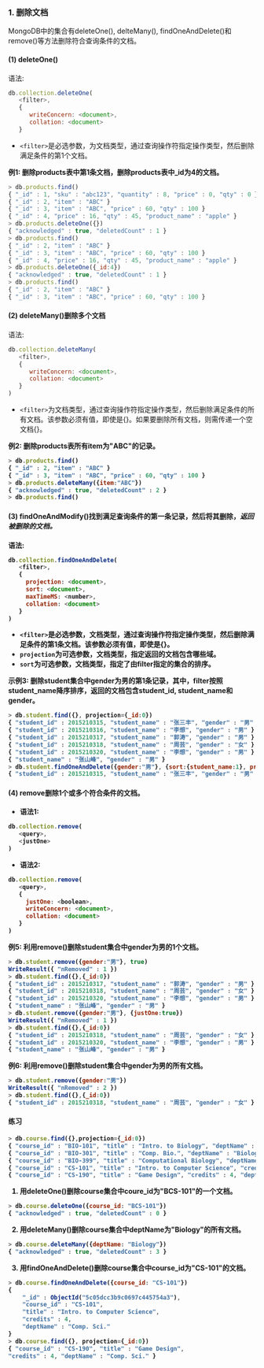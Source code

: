 ### 1. 删除文档

MongoDB中的集合有deleteOne(), delteMany(), findOneAndDelete()和remove()等方法删除符合查询条件的文档。

#### (1) deleteOne()

语法:
```javascript
db.collection.deleteOne(
   <filter>,
   {
      writeConcern: <document>,
      collation: <document>
   }
```
- `<filter>`是必选参数，为文档类型，通过查询操作符指定操作类型，然后删除满足条件的第1个文档。

<b> 例1: 删除products表中第1条文档，删除products表中_id为4的文档。 </b>
```javascript
> db.products.find()
{ "_id" : 1, "sku" : "abc123", "quantity" : 8, "price" : 0, "qty" : 0 }
{ "_id" : 2, "item" : "ABC" }
{ "_id" : 3, "item" : "ABC", "price" : 60, "qty" : 100 }
{ "_id" : 4, "price" : 16, "qty" : 45, "product_name" : "apple" }
> db.products.deleteOne({})
{ "acknowledged" : true, "deletedCount" : 1 }
> db.products.find()
{ "_id" : 2, "item" : "ABC" }
{ "_id" : 3, "item" : "ABC", "price" : 60, "qty" : 100 }
{ "_id" : 4, "price" : 16, "qty" : 45, "product_name" : "apple" }
> db.products.deleteOne({_id:4})
{ "acknowledged" : true, "deletedCount" : 1 }
> db.products.find()
{ "_id" : 2, "item" : "ABC" }
{ "_id" : 3, "item" : "ABC", "price" : 60, "qty" : 100 }

```

#### (2) deleteMany()删除多个文档

语法:
```javascript
db.collection.deleteMany(
   <filter>,
   {
      writeConcern: <document>,
      collation: <document>
   }
)
```

- `<filter>`为文档类型，通过查询操作符指定操作类型，然后删除满足条件的所有文档。该参数必须有值，即使是{}。如果要删除所有文档，则需传递一个空文档{}。

<b> 例2: 删除products表所有item为"ABC"的记录。

```javascript
> db.products.find()
{ "_id" : 2, "item" : "ABC" }
{ "_id" : 3, "item" : "ABC", "price" : 60, "qty" : 100 }
> db.products.deleteMany({item:"ABC"})
{ "acknowledged" : true, "deletedCount" : 2 }
> db.products.find()
```

#### (3) findOneAndModify()找到满足查询条件的第一条记录，然后将其删除，*返回被删除的文档。*

语法:
```javascript
db.collection.findOneAndDelete(
   <filter>,
   {
     projection: <document>,
     sort: <document>,
     maxTimeMS: <number>,
     collation: <document>
   }
)
```
- `<filter>`是必选参数，文档类型，通过查询操作符指定操作类型，然后删除满足条件的第1条文档。该参数必须有值，即使是{}。
- `projection`为可选参数，文档类型，指定返回的文档包含哪些域。
- `sort`为可选参数，文档类型，指定了由filter指定的集合的排序。

<b> 示例3: 删除student集合中gender为男的第1条记录，其中，filter按照student_name降序排序，返回的文档包含student_id, student_name和gender。</b>

```javascript
> db.student.find({}, projection={_id:0})
{ "student_id" : 2015210315, "student_name" : "张三丰", "gender" : "男" }
{ "student_id" : 2015210316, "student_name" : "李想", "gender" : "男" }
{ "student_id" : 2015210317, "student_name" : "郭涛", "gender" : "男" }
{ "student_id" : 2015210318, "student_name" : "周芸", "gender" : "女" }
{ "student_id" : 2015210320, "student_name" : "李想", "gender" : "男" }
{ "student_name" : "张山峰", "gender" : "男" }
> db.student.findOneAndDelete({gender:"男"}, {sort:{student_name:1}, projection:{_id:0}})
{ "student_id" : 2015210315, "student_name" : "张三丰", "gender" : "男" }
```
#### (4) remove删除1个或多个符合条件的文档。

- 语法1:
```javascript
db.collection.remove(
   <query>,
   <justOne>
)
```


- 语法2:
```javascript
db.collection.remove(
   <query>,
   {
     justOne: <boolean>,
     writeConcern: <document>,
     collation: <document>
   }
)
```

<b> 例5: 利用remove()删除student集合中gender为男的1个文档。</b>
```javascript
> db.student.remove({gender:"男"}, true)
WriteResult({ "nRemoved" : 1 })
> db.student.find({},{_id:0})
{ "student_id" : 2015210317, "student_name" : "郭涛", "gender" : "男" }
{ "student_id" : 2015210318, "student_name" : "周芸", "gender" : "女" }
{ "student_id" : 2015210320, "student_name" : "李想", "gender" : "男" }
{ "student_name" : "张山峰", "gender" : "男" }
> db.student.remove({gender:"男"}, {justOne:true})
WriteResult({ "nRemoved" : 1 })
> db.student.find({},{_id:0})
{ "student_id" : 2015210318, "student_name" : "周芸", "gender" : "女" }
{ "student_id" : 2015210320, "student_name" : "李想", "gender" : "男" }
{ "student_name" : "张山峰", "gender" : "男" }
```

<b> 例6: 利用remove()删除student集合中gender为男的所有文档。
```javascript
> db.student.remove({gender:"男"})
WriteResult({ "nRemoved" : 2 })
> db.student.find({},{_id:0})
{ "student_id" : 2015210318, "student_name" : "周芸", "gender" : "女" }
```

#### 练习
```javascript
> db.course.find({},projection={_id:0})
{ "course_id" : "BIO-101", "title" : "Intro. to Biology", "deptName" : "Biology" }
{ "course_id" : "BIO-301", "title" : "Comp. Bio.", "deptName" : "Biology" }
{ "course_id" : "BIO-399", "title" : "Computational Biology", "deptName" : "Biology" }
{ "course_id" : "CS-101", "title" : "Intro. to Computer Science", "credits" : 4, "deptName" : "Comp. Sci." }
{ "course_id" : "CS-190", "title" : "Game Design", "credits" : 4, "deptName" : "Comp. Sci." }
```

1. 用deleteOne()删除course集合中coure_id为"BCS-101"的一个文档。
```javascript
> db.course.deleteOne({course_id: "BCS-101"})
{ "acknowledged" : true, "deletedCount" : 0 }
```

2. 用deleteMany()删除course集合中deptName为"Biology"的所有文档。
```javascript
> db.course.deleteMany({deptName: "Biology"})
{ "acknowledged" : true, "deletedCount" : 3 }
```

3. 用findOneAndDelete()删除course集合中course_id为"CS-101"的文档。
```javascript
> db.course.findOneAndDelete({course_id: "CS-101"})
{
	"_id" : ObjectId("5c05dcc3b9c0697c445754a3"),
	"course_id" : "CS-101",
	"title" : "Intro. to Computer Science",
	"credits" : 4,
	"deptName" : "Comp. Sci."
}
> db.course.find({}, projection={_id:0})
{ "course_id" : "CS-190", "title" : "Game Design",
"credits" : 4, "deptName" : "Comp. Sci." }
```
